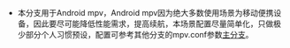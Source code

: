 * 本分支用于Android mpv，Android mpv因为绝大多数使用场景为移动便携设备，因此要尽可能降低性能需求，提高续航，本场景配置尽量简单化，只做极少部分个人习惯预设，配置可参考其他分支的mpv.conf参数[主分支](https://github.com/redomCL/mpv_fruit/tree/main)。



